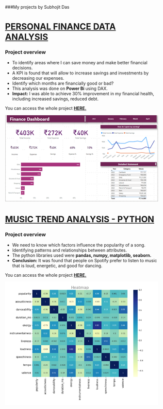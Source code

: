 ###My projects by Subhojit Das
# [PERSONAL FINANCE DATA ANALYSIS](https://subhojitdas859.github.io/MyFi_Analysis_Project/)
### Project overview
- To identify areas where I can save money and make better financial decisions.
- A KPI is found that will allow to increase savings and investments by decreasing our expenses.
- Identify which months are financially good or bad?
- This analysis was done on **Power Bi** using DAX.
- **Impact:** I was able to achieve 30% improvement in my financial health, including increased savings, reduced debt.

You can access the whole project **[HERE.](https://subhojitdas859.github.io/MyFi_Analysis_Project/)**

[![go to project](MyFi_img/1.png)](https://subhojitdas859.github.io/MyFi_Analysis_Project/)

# [MUSIC TREND ANALYSIS - PYTHON](https://subhojitdas859.github.io/Music_Trends_Analysis/)
### Project overview
- We need to know which factors influence the popularity of a song.
- Identifying patterns and relationships between attributes.
- The python libraries used were **pandas, numpy, matplotlib, seaborn.**
- **Conclusion:** It was found that people on Spotify prefer to listen to music that is loud, energetic, and good for dancing.

You can access the whole project **[HERE.](https://subhojitdas859.github.io/Music_Trends_Analysis/)**

[![go to project](Music_img/1.png)](https://subhojitdas859.github.io/Music_Trends_Analysis/)
